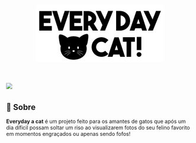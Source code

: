 <h1 align="center">
    <img src="./img/logo.png" />
</h1>
<h1>
    <img src="https://i.imgur.com/BfYV4nE.png" />
</h1>

## 📙 Sobre

**Everyday a cat** é um projeto feito para os amantes de gatos que após um dia díficil possam soltar um riso ao visualizarem fotos do seu felino favorito em momentos engraçados ou apenas sendo fofos!
